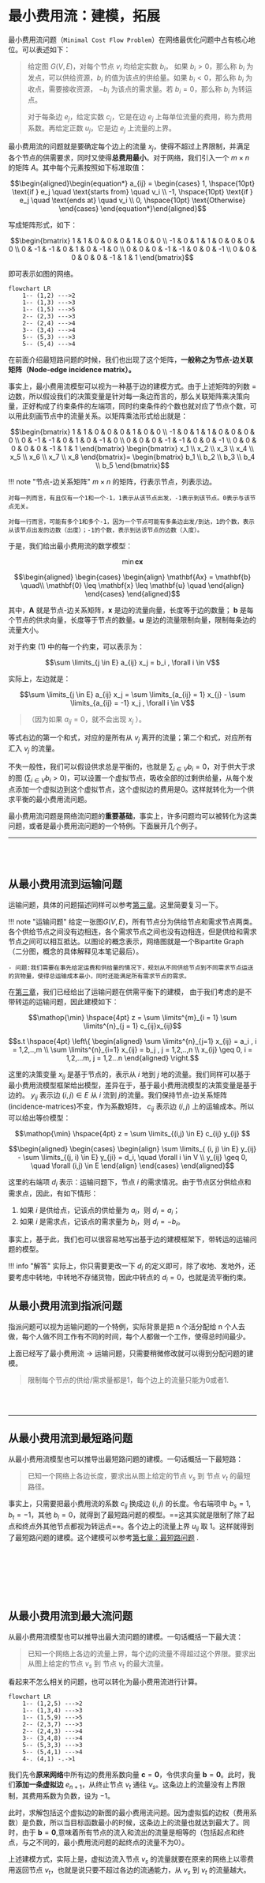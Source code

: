 # 最小费用流：建模，拓展

最小费用流问题（`Minimal Cost Flow Problem`）在网络最优化问题中占有核心地位。可以表述如下：

> 给定图 $G(V,E)$，对每个节点 $v_i$ 均给定实数 $b_i$， 如果 $b_i > 0$，那么称 $b_i$ 为发点，可以供给资源，$b_i$ 的值为该点的供给量。如果 $b_i < 0$，那么称 $b_i$ 为收点，需要接收资源， $-b_i$ 为该点的需求量。若  $b_i = 0$，那么称 $b_i$ 为转运点。
>
> 对于每条边 $e_j$，给定实数 $c_j$，它是在边 $e_j$ 上每单位流量的费用，称为费用系数。再给定正数 $u_j$，它是边 $e_j$ 上流量的上界。


最小费用流的问题就是要确定每个边上的流量 $x_j$，使得不超过上界限制，并满足各个节点的供需要求，同时又使得**总费用最小**。对于网络，我们引入一个 $m \times n$ 的矩阵 $A$。其中每个元素按照如下标准取值：

$$\begin{aligned}\begin{equation*}
a_{ij} = \begin{cases}
1, \hspace{10pt} \text{if } e_j \quad \text{starts from} \quad v_i \\
-1, \hspace{10pt} \text{if } e_j \quad \text{ends at} \quad v_i \\
0, \hspace{10pt} \text{Otherwise}
\end{cases}
\end{equation*}\end{aligned}$$

写成矩阵形式，如下：

$$\begin{bmatrix} 1 & 1 & 0 & 0 & 0 & 1 & 0 & 0 \\ -1 & 0 & 1 & 1 & 0 &  0 & 0 & 0 \\  0 & -1 & -1 & 0 & 1 & 0 & -1 & 0 \\ 0 & 0 & 0 & -1 & -1 & 0 & 0 & -1 \\ 0 & 0 & 0 & 0 & 0 & -1 & 1 & 1 \end{bmatrix}$$

即可表示如图的网络。

```mermaid
flowchart LR
    1-- (1,2) --->2
    1-- (1,3) --->3
    1-- (1,5) --->5
    2-- (2,3) --->3
    2-- (2,4) --->4
    3-- (3,4) --->4
    5-- (5,3) --->3
    5-- (5,4) --->4
```

在前面介绍最短路问题的时候，我们也出现了这个矩阵，**一般称之为节点-边关联矩阵（Node-edge incidence matrix）。** 

事实上，最小费用流模型可以视为一种基于边的建模方式。由于上述矩阵的列数 = 边数，所以假设我们的决策变量是针对每一条边而言的，那么关联矩阵乘决策向量，正好构成了约束条件的左端项，同时约束条件的个数也就对应了节点个数，可以用此刻画节点中的流量关系。以矩阵乘法形式给出就是：

$$\begin{bmatrix} 1 & 1 & 0 & 0 & 0 & 1 & 0 & 0 \\ -1 & 0 & 1 & 1 & 0 &  0 & 0 & 0 \\  0 & -1 & -1 & 0 & 1 & 0 & -1 & 0 \\ 0 & 0 & 0 & -1 & -1 & 0 & 0 & -1 \\ 0 & 0 & 0 & 0 & 0 & -1 & 1 & 1 \end{bmatrix} \begin{bmatrix} x_1 \\ x_2 \\ x_3 \\ x_4 \\ x_5 \\ x_6 \\ x_7 \\ x_8 \end{bmatrix}= \begin{bmatrix} b_1 \\ b_2 \\ b_3 \\ b_4 \\ b_5 \end{bmatrix}$$


!!! note "节点-边关系矩阵"
    $m \times n$ 的矩阵，行表示节点，列表示边。

    对每一列而言，有且仅有一个1和一个-1，1表示从该节点出发，-1表示到该节点。0表示与该节点无关。

    对每一行而言，可能有多个1和多个-1，因为一个节点可能有多条边出发/到达，1的个数，表示从该节点出发的边数（出度）；-1的个数，表示到达该节点的边数（入度）。



于是，我们给出最小费用流的数学模型：

$$\min \mathbf{cx}$$

$$\begin{aligned}
\begin{cases}
\begin{align}
\mathbf{Ax} = \mathbf{b} \quad\\
\mathbf{0} \leq \mathbf{x} \leq \mathbf{u} \quad
\end{align}
\end{cases}
\end{aligned}$$

其中，$\mathbf{A}$ 就是节点-边关系矩阵，$\mathbf{x}$ 是边的流量向量，长度等于边的数量； $\mathbf{b}$ 是每个节点的供求向量，长度等于节点的数量。$\mathbf{u}$ 是边的流量限制向量，限制每条边的流量大小。

对于约束 (1) 中的每一个约束，可以表示为：

$$\sum \limits_{j \in E} a_{ij} x_j = b_i , \forall i \in V$$

实际上，左边就是：

$$\sum \limits_{j \in E} a_{ij} x_j = \sum \limits_{a_{ij} = 1} x_{j} - \sum \limits_{a_{ij} = -1} x_j  , \forall i \in V$$

>（因为如果 $a_{ij} = 0$，就不会出现 $x_j$ ）。

等式右边的第一个和式，对应的是所有从 $v_j$ 离开的流量；第二个和式，对应所有汇入 $v_j$ 的流量。 

不失一般性，我们可以假设供求总是平衡的，也就是 $\sum_{i \in V} b_i = 0$，对于供大于求的图 ($\sum_{i \in V} b_i > 0$)，可以设置一个虚拟节点，吸收全部的过剩供给量，从每个发点添加一个虚拟边到这个虚拟节点，这个虚拟边的费用是0。这样就转化为一个供求平衡的最小费用流问题。

最小费用流问题是网络流问题的**重要基础**，事实上，许多问题均可以被转化为这类问题，或者是最小费用流问题的一个特例。下面展开几个例子。

---

<br><br>


## 从最小费用流到运输问题

运输问题，具体的问题描述同样可以参考[第三章](./Chapter3.md)。这里简要复习一下。

!!! note "运输问题"
    给定一张图$G(V,E)$，所有节点分为供给节点和需求节点两类。各个供给节点之间没有边相连，各个需求节点之间也没有边相连，但是供给和需求节点之间可以相互抵达。以图论的概念表示，网络图就是一个Bipartite Graph（二分图，概念的具体解释见本笔记最后）。

    - 问题:我们需要在事先给定运费和供给量的情况下，规划从不同供给节点到不同需求节点运送的货物量，使得总运输成本最小，同时还能满足所有需求节点的需求。

在[第三章](./Chapter3.md)，我们已经给出了运输问题在供需平衡下的建模， 由于我们考虑的是不带转运的运输问题，因此建模如下：

$$\mathop{\min} \hspace{4pt} z = \sum \limits^{m}_{i = 1} \sum \limits^{n}_{j = 1} c_{ij}x_{ij}$$

$$s.t \hspace{4pt} \left\{ \begin{aligned} \sum \limits^{n}_{j=1} x_{ij} = a_i , i = 1,2,..,m \\ \sum \limits^{n}_{i=1} x_{ij} = b_j , j = 1,2,..,n   \\  x_{ij} \geq 0, i = 1,2,...m, j = 1,2...n  \end{aligned}  \right.$$

这里的决策变量 $x_{ij}$ 是基于节点的，表示从 $i$ 地到 $j$ 地的流量。我们同样可以基于最小费用流模型框架给出模型，差异在于，基于最小费用流模型的决策变量是基于边的。 $y_{ij}$ 表示边 $(i,j) \in E$ 从 $i$ 流到 $j$的流量。我们保持节点-边关系矩阵 (incidence-matrices)不变，作为系数矩阵， $c_{ij}$ 表示边 $(i,j)$ 上的运输成本。所以可以给出等价模型：

$$\mathop{\min} \hspace{4pt} z = \sum \limits_{(i,j) \in E} c_{ij} y_{ij} $$

$$\begin{aligned}
\begin{cases}
\begin{align}
\sum \limits_{ (i, j) \in E} y_{ij} - \sum \limits_{(j, i) \in E} y_{ji} = d_i, \quad \forall i \in V \\
y_{ij} \geq 0, \quad \forall (i,j) \in E
\end{align}
\end{cases}
\end{aligned}$$

这里的右端项 $d_i$ 表示：运输问题下，节点 $i$ 的需求情况。由于节点区分供给点和需求点，因此，有如下情形：

1. 如果 $i$ 是供给点，记该点的供给量为  $a_i$，则 $d_i = a_i$；
2. 如果 $i$ 是需求点，记该点的需求量为 $b_i$，则 $d_i = -b_i$。

事实上，基于此，我们也可以很容易地写出基于边的建模框架下，带转运的运输问题的模型。

!!! info "解答"
    实际上，你只需要更改一下  $d_i$ 的定义即可，除了收地、发地外，还要考虑中转地，中转地不存储货物，因此中转点的 $d_i = 0$，也就是流平衡约束。

## 从最小费用流到指派问题

指派问题可以视为运输问题的一个特例，实际背景是把 n 个活分配给 n 个人去做，每个人做不同工作有不同的时间，每个人都做一个工作，使得总时间最少。

上面已经写了最小费用流 -> 运输问题，只需要稍微修改就可以得到分配问题的建模。

> 限制每个节点的供给/需求量都是1，每个边上的流量只能为0或者1.

<br>
<br>

----

## 从最小费用流到最短路问题

从最小费用流模型也可以推导出最短路问题的建模。一句话概括一下最短路：

> 已知一个网络上各边长度，要求出从图上给定的节点 $v_s$ 到 节点 $v_t$ 的最短路径。

事实上，只需要把最小费用流的系数 $c_{ij}$ 换成边 $(i,j)$ 的长度。令右端项中 $b_s = 1, b_t = -1$，其他 $b_i = 0$，就得到了最短路问题的模型。==这其实就是限制了除了起点和终点外其他节点都视为转运点==。各个边上的流量上界 $u_{ij}$ 取 1。这样就得到了最短路问题的建模。这个建模可以参考[第七章：最短路问题](./Chapter7.md) .

<br><br><br>
---

## 从最小费用流到最大流问题

从最小费用流模型也可以推导出最大流问题的建模。一句话概括一下最大流：

> 已知一个网络上各边的流量上界，每个边的流量不得超过这个界限。要求出从图上给定的节点 $v_s$ 到 节点 $v_t$ 的最大流量。

看起来不怎么相关的问题，也可以转化为最小费用流进行计算。


```mermaid
flowchart LR
    1-- (1,2,5) --->2
    1-- (1,3,4) --->3
    1-- (1,5,9) --->5
    2-- (2,3,7) --->3
    2-- (2,4,3) --->4
    3-- (3,4,8) --->4
    5-- (5,3,3) --->3
    5-- (5,4,1) --->4
    4-. (4,1) -.->1
```

我们先令**原来网络**中所有边的费用系数向量 $\mathbf{c} = \mathbf{0}$，令供求向量 $\mathbf{b} = \mathbf{0}$。此时，我们**添加一条虚拟边** $e_{n+1}$，从终止节点 $v_t$ 通往 $v_s$。这条边上的流量没有上界限制，其费用系数为负数，设为 $-1$。

此时，求解包括这个虚拟边的新图的最小费用流问题。因为虚拟弧的边权（费用系数）是负数，所以当目标函数最小的时候，这条边上的流量也就达到最大了。同时，由于 $\mathbf{b} = \mathbf{0}$,意味着所有节点的流入和流出的流量是相等的（包括起点和终点，与之不同的，最小费用流问题的起终点的流量不为0）。

上述建模方式，实际上是，虚拟边流入节点 $v_s$ 的流量就要在原来的网络上以零费用返回节点 $v_t$，也就是说只要不超过各边的流通能力，从 $v_s$ 到 $v_t$ 的流量越大。



